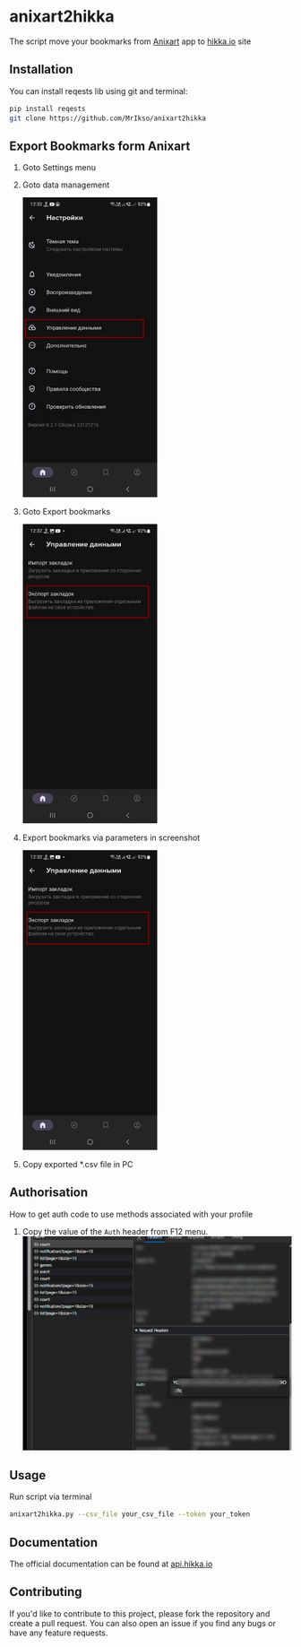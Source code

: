 # anixart2hikka
The script move your bookmarks from [Anixart](https://anixart.tv) app to [hikka.io](https://hikka.io) site

## Installation

You can install reqests lib using git and terminal:

```bash
pip install reqests
git clone https://github.com/MrIkso/anixart2hikka
```
## Export Bookmarks form Anixart
1. Goto Settings menu
2. Goto data management

    <img src ="img/1.jpg" width="50%" />

3. Goto Export bookmarks

    <img src ="img/2.jpg" width="50%" />
   
4. Export bookmarks via parameters in screenshot

    <img src ="img/2.jpg" width="50%" />
   
5. Copy exported *.csv file in PC

## Authorisation
How to get auth code to use methods associated with your profile
1. Copy the value of the `Auth` header from F12 menu.
![token.png](img/token.png)

## Usage

Run script via terminal

```bash
anixart2hikka.py --csv_file your_csv_file --token your_token
```

## Documentation

The official documentation can be found at [api.hikka.io](https://api.hikka.io/docs#)

## Contributing

If you'd like to contribute to this project, please fork the repository and create a pull request. You can also open an issue if you find any bugs or have any feature requests.